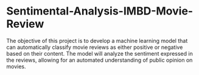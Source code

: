 # Sentimental-Analysis-IMBD-Movie-Review
 The objective of this project is to develop a machine learning model that can automatically classify movie reviews as either positive or negative based on their content. The model will analyze the sentiment expressed in the reviews, allowing for an automated understanding of public opinion on movies.

